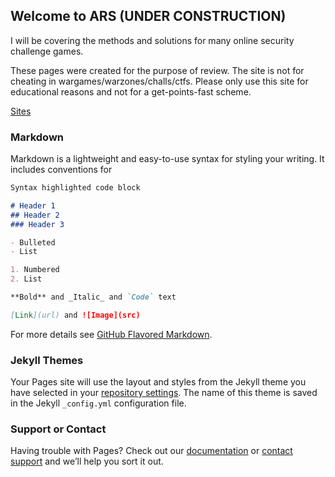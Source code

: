 ## Welcome to ARS (UNDER CONSTRUCTION)

I will be covering the methods and solutions for many online security challenge games. 

These pages were created for the purpose of review. The site is not for cheating in wargames/warzones/challs/ctfs. Please only use this site for educational reasons and not for a get-points-fast scheme. 

[Sites](https://arxtie.github.io/x/list)

### Markdown

Markdown is a lightweight and easy-to-use syntax for styling your writing. It includes conventions for

```markdown
Syntax highlighted code block

# Header 1
## Header 2
### Header 3

- Bulleted
- List

1. Numbered
2. List

**Bold** and _Italic_ and `Code` text

[Link](url) and ![Image](src)
```

For more details see [GitHub Flavored Markdown](https://guides.github.com/features/mastering-markdown/).

### Jekyll Themes

Your Pages site will use the layout and styles from the Jekyll theme you have selected in your [repository settings](https://github.com/arxtie/challs/settings). The name of this theme is saved in the Jekyll `_config.yml` configuration file.

### Support or Contact

Having trouble with Pages? Check out our [documentation](https://help.github.com/categories/github-pages-basics/) or [contact support](https://github.com/contact) and we’ll help you sort it out.
